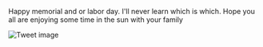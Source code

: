 Happy memorial and or labor day. I'll never learn which is which. Hope you all are enjoying some time in the sun with your family


![Tweet image](/asset/crosspoast/Gr5cT2vWcAAc3l0.jpg)

